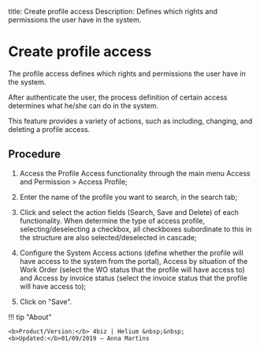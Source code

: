 title: Create profile access
Description: Defines which rights and permissions the user have in the system.
# Create profile access

The profile access defines which rights and permissions the user have in the
system.

After authenticate the user, the process definition of certain access determines
what he/she can do in the system.

This feature provides a variety of actions, such as including, changing, and
deleting a profile access.

Procedure
-------------

1.  Access the Profile Access functionality through the main menu Access and
    Permission \> Access Profile;

2.  Enter the name of the profile you want to search, in the search tab;

3.  Click and select the action fields (Search, Save and Delete) of each
    functionality. When determine the type of access profile,
    selecting/deselecting a checkbox, all checkboxes subordinate to this in the
    structure are also selected/deselected in cascade;

4.  Configure the System Access actions (define whether the profile will have
    access to the system from the portal), Access by situation of the Work Order
    (select the WO status that the profile will have access to) and Access by
    invoice status (select the invoice status that the profile will have access
    to);

5.  Click on "Save".


!!! tip "About"

    <b>Product/Version:</b> 4biz | Helium &nbsp;&nbsp;
    <b>Updated:</b>01/09/2019 – Anna Martins
